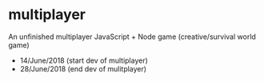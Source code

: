 # multiplayer
An unfinished multiplayer JavaScript + Node game (creative/survival world game)
* 14/June/2018 (start dev of multiplayer)
* 28/June/2018 (end dev of mulitplayer)
